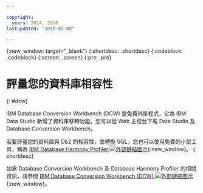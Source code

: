 ```yaml
---

copyright:
  years: 2014, 2018
lastupdated: "2018-05-08"

---
```


<!-- Attribute definitions --> 
{:new_window: target="_blank"}
{:shortdesc: .shortdesc}
{:codeblock: .codeblock}
{:screen: .screen}
{:pre: .pre}

# 評量您的資料庫相容性
{: #dcw}

IBM Database Conversion Workbench (DCW) 是免費外掛程式，它為 IBM Data Studio 新增了資料庫移轉功能。您可以從 Web 主控台下載 Data Studio 及 Database Conversion Workbench。

若要評量您的資料庫與 Db2 的相容性，並轉換 SQL，您也可以使用免費的小型工具，稱為 [IBM Database Harmony Profiler ![外部鏈結圖示](../../icons/launch-glyph.svg "外部鏈結圖示")](https://www.ibm.com/developerworks/community/blogs/05901c97-75b2-47a1-9c32-25f748855913/entry/Introducing_DCW_Lite?lang=en){:new_window}。
{: shortdesc}

如需 Database Conversion Workbench 及 Database Harmony Profiler 的相關資訊，請參閱 [IBM Database Conversion Workbench (DCW) ![外部鏈結圖示](../../icons/launch-glyph.svg "外部鏈結圖示")](https://www.ibm.com/support/knowledgecenter/en/SS6NHC/com.ibm.swg.im.dashdb.apdv.porting.doc/doc/c_compat_dcw.html){:new_window}。

